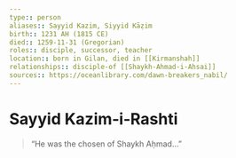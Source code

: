 ```yaml
---
type:: person
aliases:: Sayyid Kazim, Siyyid Kāẓim
birth:: 1231 AH (1815 CE)
died:: 1259-11-31 (Gregorian)
roles:: disciple, successor, teacher
location:: born in Gilan, died in [[Kirmanshah]]
relationships:: disciple-of [[Shaykh-Ahmad-i-Ahsai]]
sources:: https://oceanlibrary.com/dawn-breakers_nabil/
---
```


# Sayyid Kazim‑i‑Rashti

> “He was the chosen of Shaykh Aḥmad…”